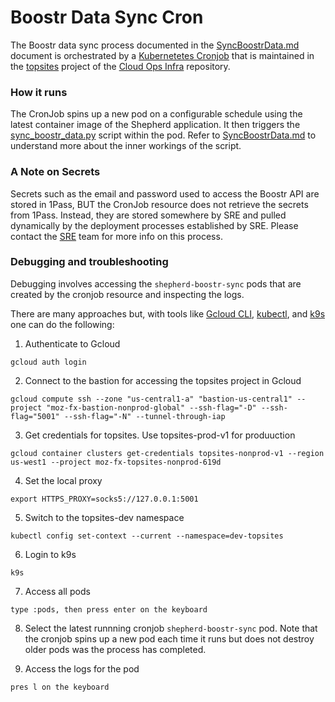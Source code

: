 # Boostr Data Sync Cron

The Boostr data sync process documented in the [SyncBoostrData.md](syncBoostrDataCron.md) document is orchestrated by a [Kubernetetes Cronjob](https://kubernetes.io/docs/concepts/workloads/controllers/cron-jobs/) that is maintained in the [topsites](https://github.com/mozilla-services/cloudops-infra/tree/master/projects/topsites) project of the 
[Cloud Ops Infra](https://github.com/mozilla-services/cloudops-infra/tree/master) repository. 

### How it runs

The CronJob spins up a new pod on a configurable schedule using the latest container image of the Shepherd application. It then triggers the 
[sync_boostr_data.py](consvc_shepherd/management/commands/sync_boostr_data.py) script within the pod. Refer to [SyncBoostrData.md](syncBoostrDataCron.md) to understand more about the inner workings of the script.



### A Note on Secrets

Secrets such as the email and password used to access the Boostr API are stored in 1Pass, BUT the CronJob resource does not retrieve the secrets from 1Pass. Instead, they are stored somewhere by SRE and pulled dynamically by the deployment processes established by SRE. Please contact the [SRE](https://mozilla.enterprise.slack.com/archives/C019WG3TTM2) team for more info on this process.


### Debugging and troubleshooting

Debugging involves accessing the `shepherd-boostr-sync` pods that are created by the cronjob resource and inspecting the logs. 

There are many approaches but, with tools like [Gcloud CLI](https://cloud.google.com/sdk/docs/install), [kubectl](https://kubernetes.io/docs/reference/kubectl/), and [k9s](https://k9scli.io/) one can do the following:

1. Authenticate to Gcloud
```
gcloud auth login
```
2. Connect to the bastion for accessing the topsites project in Gcloud
```
gcloud compute ssh --zone "us-central1-a" "bastion-us-central1" --project "moz-fx-bastion-nonprod-global" --ssh-flag="-D" --ssh-flag="5001" --ssh-flag="-N" --tunnel-through-iap
``` 
3. Get credentials for topsites. Use  topsites-prod-v1 for produuction
```
gcloud container clusters get-credentials topsites-nonprod-v1 --region us-west1 --project moz-fx-topsites-nonprod-619d
```
4. Set the local proxy
```
export HTTPS_PROXY=socks5://127.0.0.1:5001
```
5. Switch to the topsites-dev namespace
```
kubectl config set-context --current --namespace=dev-topsites
```
6. Login to k9s
```
k9s
```
7. Access all pods
```
type :pods, then press enter on the keyboard
```
8. Select the latest runnning cronjob `shepherd-boostr-sync` pod. Note that the cronjob spins up a new pod each time it runs but does not destroy older pods was the process has completed.

9. Access the logs for the pod
```
pres l on the keyboard
```
